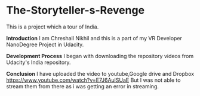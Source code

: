# The-Storyteller-s-Revenge

This is a project which a tour of India.

__Introduction__
I am Chreshall Nikhil and this is a part of my VR Developer NanoDegree Project in Udacity.

__Development Process__
I began with downloading the repository videos from Udacity's India repository.

__Conclusion__
I have uploaded the video to youtube,Google drive and Dropbox
https://www.youtube.com/watch?v=E7J6AulSUaE
But I was not able to stream them from there as i was getting an error in streaming.
